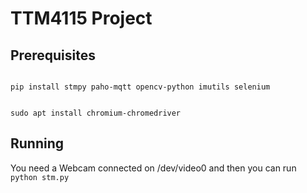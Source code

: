 # TTM4115 Project

## Prerequisites
<code>
pip install stmpy paho-mqtt opencv-python imutils selenium
  
sudo apt install chromium-chromedriver
</code>

## Running
You need a Webcam connected on /dev/video0 and then you can run
<code>
  python stm.py
</code>
